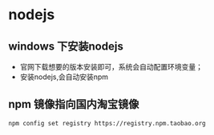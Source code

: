 # nodejs

## windows 下安装nodejs

* 官网下载想要的版本安装即可，系统会自动配置环境变量；
* 安装nodejs,会自动安装npm

## npm 镜像指向国内淘宝镜像
```
npm config set registry https://registry.npm.taobao.org
```

